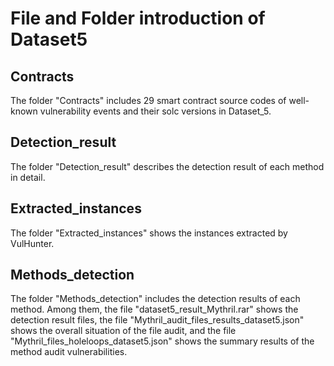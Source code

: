 # File and Folder introduction of Dataset5

## Contracts
The folder "Contracts" includes 29 smart contract source codes of well-known vulnerability events and their solc versions in Dataset_5.

## Detection_result

The folder "Detection_result" describes the detection result of each method in detail.

## Extracted_instances

The folder "Extracted_instances" shows the instances extracted by VulHunter.

## Methods_detection

The folder "Methods_detection" includes the detection results of each method. Among them, the file "dataset5_result_Mythril.rar" shows the detection result files, the file "Mythril_audit_files_results_dataset5.json" shows the overall situation of the file audit, and the file "Mythril_files_holeloops_dataset5.json" shows the summary results of the method audit vulnerabilities.

